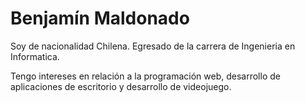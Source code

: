 # Benjamín Maldonado

Soy de nacionalidad Chilena. Egresado de la carrera de Ingenieria en Informatica.

Tengo intereses en relación a la programación web, desarrollo de aplicaciones de escritorio y desarrollo de videojuego.
